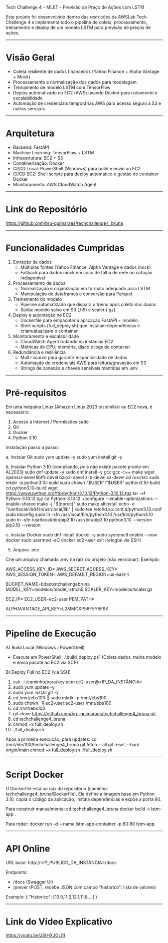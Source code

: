 Tech Challenge 4 – MLET – Previsão de Preço de Ações com LSTM

Este projeto foi desenvolvido dentro das restrições da AWSLab Tech Challenge 4 e implementa todo o pipeline de coleta, processamento, treinamento e deploy de um modelo LSTM para previsão de preços de ações.

---

# Visão Geral

- Coleta resiliente de dados financeiros (Yahoo Finance + Alpha Vantage + Mock)
- Processamento e normalização dos dados para modelagem
- Treinamento de modelo LSTM com TensorFlow
- Deploy automatizado no EC2 (AWS) usando Docker para isolamento e escalabilidade
- Automação de credenciais temporárias AWS para acesso seguro a S3 e outros serviços

---

# Arquitetura

- Backend: FastAPI
- Machine Learning: TensorFlow + LSTM
- Infraestrutura: EC2 + S3
- Contêinerização: Docker
- CI/CD Local: PowerShell (Windows) para build e envio ao EC2
- CI/CD EC2: Shell scripts para deploy automático e gestão do container Docker
- Monitoramento: AWS CloudWatch Agent

---

# Link do Repositório

https://github.com/bru-guimaraes/techchallenge4_bruna

---

# Funcionalidades Cumpridas

1. Extração de dados
   - Múltiplas fontes (Yahoo Finance, Alpha Vantage e dados mock)
   - Fallback para dados mock em caso de falha de rede ou cotação indisponível
2. Processamento de dados
   - Normalização e organização em formato adequado para LSTM
   - Manipulação de dataframes e conversão para Parquet
3. Treinamento do modelo
   - Pipeline automatizado que dispara o treino após coleta dos dados
   - Saída: modelo salvo em S3 (.h5) e scaler (.gz)
4. Deploy e automação no EC2
   - Dockerfile para empacotar a aplicação FastAPI + modelo
   - Shell scripts (full_deploy.sh) que instalam dependências e criam/atualizam o container
5. Monitoramento e escalabilidade
   - CloudWatch Agent rodando na instância EC2
   - Métricas de CPU, memória, disco e logs do container
6. Redundância e resiliência
   - Multi-source para garantir disponibilidade de dados
   - Automação de credenciais AWS para leitura/gravação em S3
   - Strings de conexão e chaves sensíveis mantidas em .env

---

# Pré-requisitos

Em uma máquina Linux (Amazon Linux 2023 ou similar) ou EC2 nova, é necessário:

1. Acesso à Internet / Permissões sudo
2. Git
3. Docker
4. Python 3.10

Instalação passo a passo:

a. Instalar Git
   sudo yum update -y
   sudo yum install git -y

b. Instalar Python 3.10 (compilando, pois não existe pacote pronto em AL2023)
   sudo dnf update -y
   sudo dnf install -y gcc gcc-c++ make wget openssl-devel libffi-devel bzip2-devel zlib-devel xz-devel
   cd /usr/src
   sudo mkdir -p python3.10-build
   sudo chown "$USER":"$USER" python3.10-build
   cd python3.10-build
   wget https://www.python.org/ftp/python/3.10.12/Python-3.10.12.tgz
   tar -xf Python-3.10.12.tgz
   cd Python-3.10.12
   ./configure --enable-optimizations --enable-shared
   make -j "$(nproc)"
   sudo make altinstall
   echo -e "/usr/local/lib64\n/usr/local/lib" | sudo tee /etc/ld.so.conf.d/python3.10.conf
   sudo ldconfig
   sudo ln -sfn /usr/local/bin/python3.10 /usr/bin/python3.10
   sudo ln -sfn /usr/local/bin/pip3.10 /usr/bin/pip3.10
   python3.10 --version
   pip3.10 --version

c. Instalar Docker
   sudo dnf install docker -y
   sudo systemctl enable --now docker
   sudo usermod -aG docker ec2-user
   exit (relogue via SSH)

5. Arquivo .env

Crie um arquivo chamado .env na raiz do projeto (não versionar). Exemplo:

AWS_ACCESS_KEY_ID=
AWS_SECRET_ACCESS_KEY=
AWS_SESSION_TOKEN=
AWS_DEFAULT_REGION=us-east-1

BUCKET_NAME=bdadostchallengebruna
MODEL_KEY=modelos/model_lstm.h5
SCALER_KEY=modelos/scaler.gz

EC2_IP=
EC2_USER=ec2-user
PEM_PATH=

ALPHAVANTAGE_API_KEY=L2MMCXP58F5Y5F9K

---

# Pipeline de Execução

A) Build Local (Windows / PowerShell)

- Execute em PowerShell:
  .\\build_deploy.ps1
  (Coleta dados, treina modelo e envia pacote ao EC2 via SCP)

B) Deploy Full no EC2 (via SSH)

1. ssh -i /caminho/para/key.pem ec2-user@<IP_DA_INSTÂNCIA>
2. sudo yum update -y
3. sudo yum install git -y
4. cd /mnt/ebs100 || sudo mkdir -p /mnt/ebs100
5. sudo chown -R ec2-user:ec2-user /mnt/ebs100
6. cd /mnt/ebs100
7. git clone https://github.com/bru-guimaraes/techchallenge4_bruna.git
8. cd techchallenge4_bruna
9. chmod +x full_deploy.sh
10. ./full_deploy.sh

Após a primeira execução, para updates:
cd /mnt/ebs100/techchallenge4_bruna
git fetch --all
git reset --hard origin/main
chmod +x full_deploy.sh
./full_deploy.sh

---

# Script Docker

O Dockerfile está na raiz do repositório (caminho: techchallenge4_bruna/Dockerfile). Ele define a imagem base em Python 3.10, copia o código da aplicação, instala dependências e expõe a porta 80.

Para construir manualmente:
cd techchallenge4_bruna
docker build -t lstm-app .

Para rodar:
docker run -d --name lstm-app-container -p 80:80 lstm-app

---

# API Online

URL base: http://<IP_PUBLICO_DA_INSTÂNCIA>/docs

Endpoints:
- /docs     (Swagger UI)
- /prever   (POST, recebe JSON com campo "historico": lista de valores)

Exemplo:
{
  "historico": [10.0,11.2,12.1,11.8,...]
}

---

# Link do Vídeo Explicativo

https://youtu.be/JStHXJGLl1I